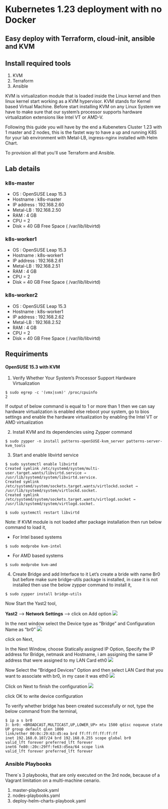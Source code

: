 # Kubernetes 1.23 deployment with no Docker
## Easy deploy with Terraform, cloud-init, ansible and KVM
## Install required tools

1. KVM
2. Terraform
3. Ansible

KVM is virtualization module that is loaded inside the Linux kernel and then linux kernel start working as a KVM hypervisor. KVM stands for Kernel based Virtual Machine. Before start installing KVM on any Linux System we have to make sure that our system’s processor supports hardware virtualization extensions like Intel VT or AMD-V.

Following this guide you will have by the end a Kubeneters Cluster 1.23 with 1 master and 2 nodes, this is the fastet way to have a up and running K8S for your lab environment with Metal-LB, ingress-nginx installed with Helm Chart.

To provision all that you'll use Terraform and Ansible.

## Lab details
### k8s-master
* OS : OpenSUSE Leap 15.3
* Hostname : k8s-master
* IP address : 192.168.2.60
* Metal-LB : 192.168.2.50
* RAM : 4 GB
* CPU = 2
* Disk = 40 GB Free Space ( /var/lib/libvirtd)
### k8s-worker1
* OS : OpenSUSE Leap 15.3
* Hostname : k8s-worker1
* IP address : 192.168.2.61
* Metal-LB : 192.168.2.51
* RAM : 4 GB
* CPU = 2
* Disk = 40 GB Free Space ( /var/lib/libvirtd)
### k8s-worker2
* OS : OpenSUSE Leap 15.3
* Hostname : k8s-worker1
* IP address : 192.168.2.62
* Metal-LB : 192.168.2.52
* RAM : 4 GB
* CPU = 2
* Disk = 40 GB Free Space ( /var/lib/libvirtd)

## Requiriments
#### OpenSUSE 15.3 with KVM
1. Verify Whether Your System’s Processor Support Hardware Virtualization
```
$ sudo egrep -c '(vmx|svm)' /proc/cpuinfo
2
```
If output of below command is equal to 1 or more than 1 then we can say hardware virtualization is enabled else reboot your system, go to bios settings and enable the hardware virtualization by enabling the Intel VT or AMD virtualization

2. Install KVM and its dependencies using Zypper command
```
$ sudo zypper -n install patterns-openSUSE-kvm_server patterns-server-kvm_tools
```

3. Start and enable libvirtd service
```
$ sudo systemctl enable libvirtd
Created symlink /etc/systemd/system/multi-user.target.wants/libvirtd.service → /usr/lib/systemd/system/libvirtd.service.
Created symlink /etc/systemd/system/sockets.target.wants/virtlockd.socket → /usr/lib/systemd/system/virtlockd.socket.
Created symlink /etc/systemd/system/sockets.target.wants/virtlogd.socket → /usr/lib/systemd/system/virtlogd.socket.
```
```
$ sudo systemctl restart libvirtd
```
Note: If KVM module is not loaded after package installation then run below command to load it,
* For Intel based systems
```
$ sudo modprobe kvm-intel
```
* For AMD based systems
```
$ sudo modprobe kvm-amd
```

4. Create Bridge and add Interface to it
Let’s create a bride with name Br0 but before make sure bridge-utils package is installed, in case it is not installed then use the below zypper command to install it,
```
$ sudo zypper install bridge-utils
````
Now Start the Yast2 tool,

**Yast2** –> **Network Settings** –> click on Add option
![](https://github.com/FelipeMiranda/kubernetes-libvirt/blob/main/docs/images/Add-Bridge-SUSE-KVM.jpg?raw=true)

In the next window select the Device type as “Bridge” and Configuration Name as “br0”
![](https://github.com/FelipeMiranda/kubernetes-libvirt/blob/main/docs/images/Device-Type-Bridge-Name-OpenSUSE-KVM.jpg?raw=true)

click on Next,

In the Next Window, choose Statically assigned IP Option, Specify the IP address for Bridge, netmask and Hostname, i am assigning the same IP address that were assigned to my LAN Card eth0
![](https://github.com/FelipeMiranda/kubernetes-libvirt/blob/main/docs/images/Br0-IP-address-SUSE-KVM.jpg?raw=true)

Now Select the “Bridged Devices” Option and then select LAN Card that you want to associate with br0, in my case it was eth0
![](https://github.com/FelipeMiranda/kubernetes-libvirt/blob/main/docs/images/Select-Interface-Bride-SUSE-KVM.jpg?raw=true)

Click on Next to finish the configuration
![](https://github.com/FelipeMiranda/kubernetes-libvirt/blob/main/docs/images/Save-Bridge-SUSE-KVM.jpg?raw=true)

click OK to write device configuration

To verify whether bridge has been created successfully or not, type the below command from the terminal,
```
$ ip a s br0
3: br0: <BROADCAST,MULTICAST,UP,LOWER_UP> mtu 1500 qdisc noqueue state UP group default qlen 1000
link/ether 00:0c:29:63:d5:ea brd ff:ff:ff:ff:ff:ff
inet 192.168.0.107/24 brd 192.168.0.255 scope global br0
valid_lft forever preferred_lft forever
inet6 fe80::20c:29ff:fe63:d5ea/64 scope link
valid_lft forever preferred_lft forever
```

### Ansible Playbooks

There´s 3 playbooks, that are only executed on the 3rd node, because of a Vagrant limitation on a multi-machine cenario.

1. master-playbook.yaml
2. nodes-playbooks.yaml
3. deploy-helm-charts-playbook.yaml

